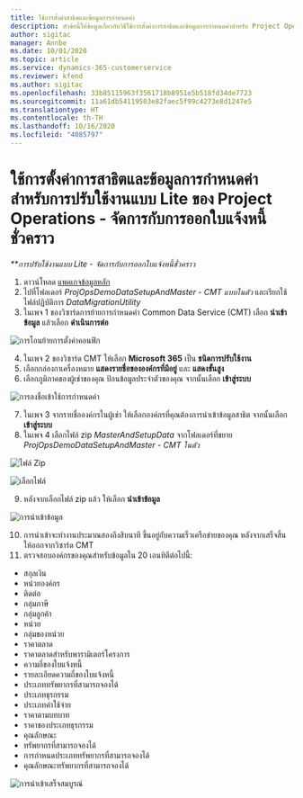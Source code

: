 ```yaml
---
title: ใช้การตั้งค่าสาธิตและข้อมูลการกำหนดค่า
description: หัวข้อนี้ให้ข้อมูลเกี่ยวกับวิธีใช้การตั้งค่าการสาธิตและข้อมูลการกำหนดค่าสำหรับ Project Operations
author: sigitac
manager: Annbe
ms.date: 10/01/2020
ms.topic: article
ms.service: dynamics-365-customerservice
ms.reviewer: kfend
ms.author: sigitac
ms.openlocfilehash: 33b85115963f3561718b8951e5b518fd34de7723
ms.sourcegitcommit: 11a61db54119503e82faec5f99c4273e8d1247e5
ms.translationtype: HT
ms.contentlocale: th-TH
ms.lasthandoff: 10/16/2020
ms.locfileid: "4085797"
---
```

# <a name="apply-demo-setup-and-configuration-data-for-project-operations-lite-deployment---deal-to-proforma-invoicing"></a>ใช้การตั้งค่าการสาธิตและข้อมูลการกำหนดค่าสำหรับการปรับใช้งานแบบ Lite ของ Project Operations - จัดการกับการออกใบแจ้งหนี้ชั่วคราว

_**การปรับใช้งานแบบ Lite - จัดการกับการออกใบแจ้งหนี้ชั่วคราว_

1. ดาวน์โหลด [แพคเกจข้อมูลหลัก](https://download.microsoft.com/download/3/4/1/341bf279-a64f-4baa-af31-ce624859b518/ProjOpsSampleSetupData%20-%20CE%20only%20CMT.zip) 
2. ไปที่โฟลเดอร์ *ProjOpsDemoDataSetupAndMaster - CMT แบบในตัว* และเรียกใช้ไฟล์ปฏิบัติการ *DataMigrationUtility*
3. ในเพจ 1 ของวิซาร์ดการย้ายการกำหนดค่า Common Data Service (CMT) เลือก **นำเข้าข้อมูล** แล้วเลือก **ดำเนินการต่อ**

![การโอนย้ายการตั้งค่าคอนฟิก](./media/1ConfigurationMigration.png)

4. ในเพจ 2 ของวิซาร์ด CMT ให้เลือก **Microsoft 365** เป็น **ชนิดการปรับใช้งาน**
5. เลือกกล่องกาเครื่องหมาย **แสดงรายชื่อขององค์กรที่มีอยู่** และ **แสดงขั้นสูง**
6. เลือกภูมิภาคของผู้เช่าของคุณ ป้อนข้อมูลประจำตัวของคุณ จากนั้นเลือก **เข้าสู่ระบบ**

![การลงชื่อเข้าใช้การกำหนดค่า](./media/2ConfigurationSignin.png)

7. ในเพจ 3 จากรายชื่อองค์กรในผู้เช่า ให้เลือกองค์กรที่คุณต้องการนำเข้าข้อมูลสาธิต จากนั้นเลือก **เข้าสู่ระบบ**
8. ในเพจ 4 เลือกไฟล์ zip *MasterAndSetupData* จากโฟลเดอร์ที่ขยาย *ProjOpsDemoDataSetupAndMaster - CMT ในตัว*

![ไฟล์ Zip](./media/3ZipFile.png)

![เลือกไฟล์](./media/4SelectAFile.png)

9. หลังจากเลือกไฟล์ zip แล้ว ให้เลือก **นำเข้าข้อมูล**

![การนำเข้าข้อมูล](./media/5ImportData.png)

10. การนำเข้าจะทำงานประมาณสองถึงสิบนาที ขึ้นอยู่กับความเร็วเครือข่ายของคุณ หลังจากเสร็จสิ้น ให้ออกจากวิซาร์ด CMT 
11. ตรวจสอบองค์กรของคุณสำหรับข้อมูลใน 20 เอนทิตีต่อไปนี้:

- สกุลเงิน
- หน่วยองค์กร
- ติดต่อ
- กลุ่มภาษี
- กลุ่มลูกค้า
- หน่วย
- กลุ่มของหน่วย
- ราคาตลาด
- ราคาตลาดสำหรับพารามิเตอร์โครงการ
- ความถี่ของใบแจ้งหนี้
- รายละเอียดความถี่ของใบแจ้งหนี้
- ประเภททรัพยากรที่สามารถจองได้
- ประเภทธุรกรรม
- ประเภทค่าใช้จ่าย
- ราคาตามบทบาท
- ราคาของประเภทธุรกรรม
- คุณลักษณะ
- ทรัพยากรที่สามารถจองได้
- การกำหนดประเภททรัพยากรที่สามารถจองได้
- คุณลักษณะทรัพยากรที่สามารถจองได้

![การนำเข้าเสร็จสมบูรณ์](./media/6CompleteImport.png)
